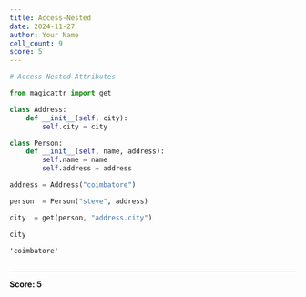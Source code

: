 ```yaml
---
title: Access-Nested
date: 2024-11-27
author: Your Name
cell_count: 9
score: 5
---
```


```python
# Access Nested Attributes
```


```python
from magicattr import get
```


```python
class Address:
    def __init__(self, city):
        self.city = city
```


```python
class Person:
    def __init__(self, name, address):
        self.name = name
        self.address = address
```


```python
address = Address("coimbatore")
```


```python
person  = Person("steve", address)
```


```python
city  = get(person, "address.city")
```


```python
city
```




    'coimbatore'




```python

```


---
**Score: 5**
